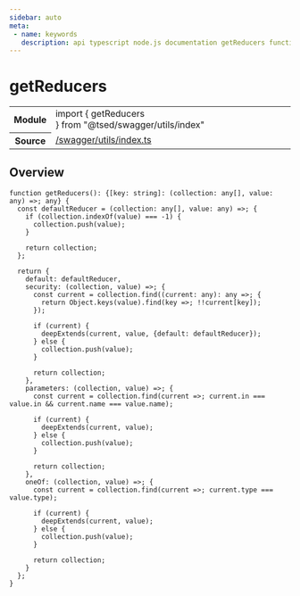 ```yaml
---
sidebar: auto
meta:
 - name: keywords
   description: api typescript node.js documentation getReducers function
---
```

# getReducers <Badge text="Function" type="function"/>
<!-- Summary -->
<section class="symbol-info"><table class="is-full-width"><tbody><tr><th>Module</th><td><div class="lang-typescript"><span class="token keyword">import</span> { getReducers }&nbsp;<span class="token keyword">from</span>&nbsp;<span class="token string">"@tsed/swagger/utils/index"</span></div></td></tr><tr><th>Source</th><td><a href="https://github.com/Romakita/ts-express-decorators/blob/v4.30.1/src//swagger/utils/index.ts#L0-L0">/swagger/utils/index.ts</a></td></tr></tbody></table></section>

<!-- Overview -->
## Overview


<pre><code class="typescript-lang ">function <span class="token function">getReducers</span><span class="token punctuation">(</span><span class="token punctuation">)</span><span class="token punctuation">:</span> <span class="token punctuation">{</span><span class="token punctuation">[</span>key<span class="token punctuation">:</span> <span class="token keyword">string</span><span class="token punctuation">]</span><span class="token punctuation">:</span> <span class="token punctuation">(</span>collection<span class="token punctuation">:</span> <span class="token keyword">any</span><span class="token punctuation">[</span><span class="token punctuation">]</span><span class="token punctuation">,</span> value<span class="token punctuation">:</span> <span class="token keyword">any</span><span class="token punctuation">)</span> =&gt<span class="token punctuation">;</span> <span class="token keyword">any</span><span class="token punctuation">}</span> <span class="token punctuation">{</span>
  <span class="token keyword">const</span> defaultReducer<span class="token punctuation"> = </span><span class="token punctuation">(</span>collection<span class="token punctuation">:</span> <span class="token keyword">any</span><span class="token punctuation">[</span><span class="token punctuation">]</span><span class="token punctuation">,</span> value<span class="token punctuation">:</span> <span class="token keyword">any</span><span class="token punctuation">)</span> =&gt<span class="token punctuation">;</span> <span class="token punctuation">{</span>
    if <span class="token punctuation">(</span>collection.<span class="token function">indexOf</span><span class="token punctuation">(</span>value<span class="token punctuation">)</span> === -1<span class="token punctuation">)</span> <span class="token punctuation">{</span>
      collection.<span class="token function">push</span><span class="token punctuation">(</span>value<span class="token punctuation">)</span><span class="token punctuation">;</span>
    <span class="token punctuation">}</span>

    return collection<span class="token punctuation">;</span>
  <span class="token punctuation">}</span><span class="token punctuation">;</span>

  return <span class="token punctuation">{</span>
    default<span class="token punctuation">:</span> defaultReducer<span class="token punctuation">,</span>
    security<span class="token punctuation">:</span> <span class="token punctuation">(</span>collection<span class="token punctuation">,</span> value<span class="token punctuation">)</span> =&gt<span class="token punctuation">;</span> <span class="token punctuation">{</span>
      <span class="token keyword">const</span> current<span class="token punctuation"> = </span>collection.<span class="token function">find</span><span class="token punctuation">(</span><span class="token punctuation">(</span>current<span class="token punctuation">:</span> <span class="token keyword">any</span><span class="token punctuation">)</span><span class="token punctuation">:</span> <span class="token keyword">any</span> =&gt<span class="token punctuation">;</span> <span class="token punctuation">{</span>
        return Object.<span class="token function">keys</span><span class="token punctuation">(</span>value<span class="token punctuation">)</span>.<span class="token function">find</span><span class="token punctuation">(</span>key =&gt<span class="token punctuation">;</span> !!current<span class="token punctuation">[</span>key<span class="token punctuation">]</span><span class="token punctuation">)</span><span class="token punctuation">;</span>
      <span class="token punctuation">}</span><span class="token punctuation">)</span><span class="token punctuation">;</span>

      if <span class="token punctuation">(</span>current<span class="token punctuation">)</span> <span class="token punctuation">{</span>
        <span class="token function">deepExtends</span><span class="token punctuation">(</span>current<span class="token punctuation">,</span> value<span class="token punctuation">,</span> <span class="token punctuation">{</span>default<span class="token punctuation">:</span> defaultReducer<span class="token punctuation">}</span><span class="token punctuation">)</span><span class="token punctuation">;</span>
      <span class="token punctuation">}</span> else <span class="token punctuation">{</span>
        collection.<span class="token function">push</span><span class="token punctuation">(</span>value<span class="token punctuation">)</span><span class="token punctuation">;</span>
      <span class="token punctuation">}</span>

      return collection<span class="token punctuation">;</span>
    <span class="token punctuation">}</span><span class="token punctuation">,</span>
    parameters<span class="token punctuation">:</span> <span class="token punctuation">(</span>collection<span class="token punctuation">,</span> value<span class="token punctuation">)</span> =&gt<span class="token punctuation">;</span> <span class="token punctuation">{</span>
      <span class="token keyword">const</span> current<span class="token punctuation"> = </span>collection.<span class="token function">find</span><span class="token punctuation">(</span>current =&gt<span class="token punctuation">;</span> current.in === value.in && current.name === value.name<span class="token punctuation">)</span><span class="token punctuation">;</span>

      if <span class="token punctuation">(</span>current<span class="token punctuation">)</span> <span class="token punctuation">{</span>
        <span class="token function">deepExtends</span><span class="token punctuation">(</span>current<span class="token punctuation">,</span> value<span class="token punctuation">)</span><span class="token punctuation">;</span>
      <span class="token punctuation">}</span> else <span class="token punctuation">{</span>
        collection.<span class="token function">push</span><span class="token punctuation">(</span>value<span class="token punctuation">)</span><span class="token punctuation">;</span>
      <span class="token punctuation">}</span>

      return collection<span class="token punctuation">;</span>
    <span class="token punctuation">}</span><span class="token punctuation">,</span>
    oneOf<span class="token punctuation">:</span> <span class="token punctuation">(</span>collection<span class="token punctuation">,</span> value<span class="token punctuation">)</span> =&gt<span class="token punctuation">;</span> <span class="token punctuation">{</span>
      <span class="token keyword">const</span> current<span class="token punctuation"> = </span>collection.<span class="token function">find</span><span class="token punctuation">(</span>current =&gt<span class="token punctuation">;</span> current.type === value.type<span class="token punctuation">)</span><span class="token punctuation">;</span>

      if <span class="token punctuation">(</span>current<span class="token punctuation">)</span> <span class="token punctuation">{</span>
        <span class="token function">deepExtends</span><span class="token punctuation">(</span>current<span class="token punctuation">,</span> value<span class="token punctuation">)</span><span class="token punctuation">;</span>
      <span class="token punctuation">}</span> else <span class="token punctuation">{</span>
        collection.<span class="token function">push</span><span class="token punctuation">(</span>value<span class="token punctuation">)</span><span class="token punctuation">;</span>
      <span class="token punctuation">}</span>

      return collection<span class="token punctuation">;</span>
    <span class="token punctuation">}</span>
  <span class="token punctuation">}</span><span class="token punctuation">;</span>
<span class="token punctuation">}</span>
</code></pre>